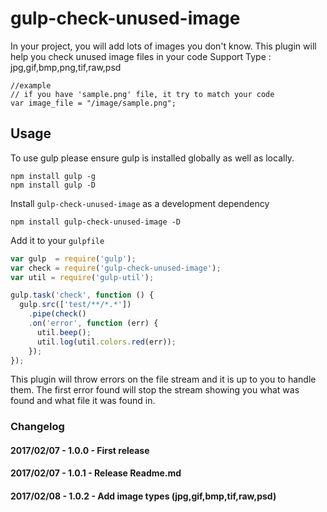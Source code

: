 # gulp-check-unused-image
In your project, you will add lots of images you don't know. This plugin will help you check unused image files in your code
Support Type : jpg,gif,bmp,png,tif,raw,psd

```
//example
// if you have 'sample.png' file, it try to match your code
var image_file = "/image/sample.png";
```

## Usage

To use gulp please ensure gulp is installed globally as well as locally. 
```
npm install gulp -g
npm install gulp -D
```

Install `gulp-check-unused-image` as a development dependency
```shell
npm install gulp-check-unused-image -D
```

Add it to your `gulpfile`
```javascript
var gulp  = require('gulp');
var check = require('gulp-check-unused-image');
var util = require('gulp-util');

gulp.task('check', function () {
  gulp.src(['test/**/*.*'])
    .pipe(check()
    .on('error', function (err) {
      util.beep();
      util.log(util.colors.red(err));
    });
});
```

This plugin will throw errors on the file stream and it is up to you to handle them. The first error found will stop the stream showing you what was found and what file it was found in.

### Changelog
#### 2017/02/07 - 1.0.0 - First release
#### 2017/02/07 - 1.0.1 - Release Readme.md
#### 2017/02/08 - 1.0.2 - Add image types (jpg,gif,bmp,tif,raw,psd)